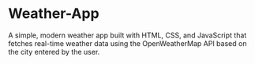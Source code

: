 # Weather-App
A simple, modern weather app built with HTML, CSS, and JavaScript that fetches real-time weather data using the OpenWeatherMap API based on the city entered by the user.

